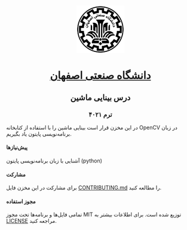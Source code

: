 <div align="center">
<img src="isfahan_university_of_technology_logo.png" alt="لوگوی دانشگاه صنعتی اصفهان" height="128" width="128" />
<h1><a href="https://www.iut.ac.ir/fa" hreflang="fa" target="_blank">دانشگاه صنعتی اصفهان</a></h1>
<h2>درس بینایی ماشین</h2>
<h3>ترم ۴۰۲۱</h3>
</div>

در این مخزن قرار است بینایی ماشین را با استفاده از کتابخانه OpenCV در زبان برنامه‌نویسی پایتون یاد بگیریم.

#### پیش‌نیازها
آشنایی با زبان برنامه‌نویسی پایتون (python)

#### مشارکت
برای مشارکت در این مخزن فایل [CONTRIBUTING.md](CONTRIBUTING.md) را مطالعه کنید.

#### مجوز استفاده
تمامی فایل‌ها و برنامه‌ها تحت مجوز MIT توزیع شده است. برای اطلاعات بیشتر به [LICENSE](LICENSE) مراجعه کنید.
